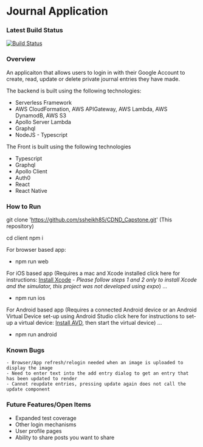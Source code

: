 # Journal Application

### Latest Build Status

[![Build Status](https://travis-ci.org/ssheikh85/CDND_Capstone.svg?branch=master)](https://travis-ci.org/ssheikh85/CDND_Capstone)

### Overview

An applicaiton that allows users to login in with their Google Account to create, read, update or delete private journal entries they have made.

The backend is built using the following technologies:

- Serverless Framework
- AWS CloudFormation, AWS APIGateway, AWS Lambda, AWS DynamodB, AWS S3
- Apollo Server Lambda
- Graphql
- NodeJS - Typescript

The Front is built using the following technologies

- Typescript
- Graphql
- Apollo Client
- Auth0
- React
- React Native

### How to Run

git clone 'https://github.com/ssheikh85/CDND_Capstone.git' (This repository)

cd client
npm i

For browser based app:

- npm run web

For iOS based app
(Requires a mac and Xcode installed click here for instructions: [Install Xcode](https://docs.expo.io/versions/latest/workflow/ios-simulator/) - _Please follow steps 1 and 2 only to install Xcode and the simulator, this project was not developed using expo_) ...

- npm run ios

For Android based app
(Requires a connected Android device or an Android Virtual Device set-up using Android Studio click here for instructions to set-up a virtual device: [Install AVD](https://docs.expo.io/versions/latest/workflow/android-studio-emulator/), then start the virtual device) ...

- npm run android

### Known Bugs

    - Browser/App refresh/relogin needed when an image is uploaded to display the image
    - Need to enter text into the add entry dialog to get an entry that has been updated to render
    - Cannot reupdate entries, pressing update again does not call the update component

### Future Features/Open Items

- Expanded test coverage
- Other login mechanisms
- User profile pages
- Ability to share posts you want to share
